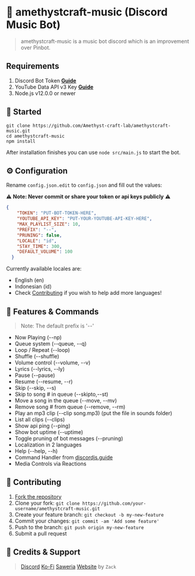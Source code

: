 # 🤖 amethystcraft-music (Discord Music Bot)
> amethystcraft-music is a music bot discord which is an improvement over Pinbot.

## Requirements

1. Discord Bot Token **[Guide](https://discordjs.guide/preparations/setting-up-a-bot-application.html#creating-your-bot)**
2. YouTube Data API v3 Key **[Guide](https://developers.google.com/youtube/v3/getting-started)**  
3. Node.js v12.0.0 or newer

## 🚀 Started

```
git clone https://github.com/Amethyst-craft-lab/amethystcraft-music.git
cd amethystcraft-music
npm install
```

After installation finishes you can use `node src/main.js` to start the bot.

## ⚙️ Configuration

Rename `config.json.edit` to `config.json` and fill out the values:

⚠️ **Note: Never commit or share your token or api keys publicly** ⚠️

```json
{
    "TOKEN": "PUT-BOT-TOKEN-HERE",
    "YOUTUBE_API_KEY": "PUT-YOUR-YOUTUBE-API-KEY-HERE",
    "MAX_PLAYLIST_SIZE": 10,
    "PREFIX": "--",
    "PRUNING": false,
    "LOCALE": "id",
    "STAY_TIME": 300,
    "DEFAULT_VOLUME": 100
  }
```

Currently available locales are:
- English (en)
- Indonesian (id)
- Check [Contributing](#-contributing) if you wish to help add more languages!

## 📝 Features & Commands

> Note: The default prefix is '--'

* Now Playing (--np)
* Queue system (--queue, --q)
* Loop / Repeat (--loop)
* Shuffle (--shuffle)
* Volume control (--volume, --v)
* Lyrics (--lyrics, --ly)
* Pause (--pause)
* Resume (--resume, --r)
* Skip (--skip, --s)
* Skip to song # in queue (--skipto,--st)
* Move a song in the queue (--move, --mv)
* Remove song # from queue (--remove, --rm)
* Play an mp3 clip (--clip song.mp3) (put the file in sounds folder)
* List all clips (--clips)
* Show api ping (--ping)
* Show bot uptime (--uptime)
* Toggle pruning of bot messages (--pruning)
* Localization in 2 languages
* Help (--help, --h)
* Command Handler from [discordjs.guide](https://discordjs.guide/)
* Media Controls via Reactions

## 🤝 Contributing

1. [Fork the repository](https://github.com/Amethyst-craft-lab/amethystcraft-music/fork)
2. Clone your fork: `git clone https://github.com/your-username/amethystcraft-music.git`
3. Create your feature branch: `git checkout -b my-new-feature`
4. Commit your changes: `git commit -am 'Add some feature'`
5. Push to the branch: `git push origin my-new-feature`
6. Submit a pull request

## 📝 Credits & Support

> [Discord](https://discord.com/invite/FGw4nCbfqB)
> [Ko-Fi](https://ko-fi.com/ariflitejek)
> [Saweria](https://saweria.co/ipincamp)
> [Website](https://pinbot.amethystcraft.fun/pinbot) by `Zack`
